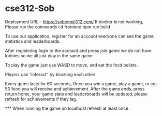 # cse312-Sob
Deployment URL - https://sobemoji312.com/
If docker is not working, Please run the commands
cd frontend
npm run build

To use our application, register for an account everyone can see the game statistics and leaderboards.

After registering login to the account and press join game we do not have lobbies so we all just play in the same game 

To play the game just use WASD to move, and eat the food pellets.

Players can "interact" by blocking each other

Every game lasts for 60 seconds, Once you win a game, play a game, or eat 50 food you will receive and achievement. After the game ends, press return home, your game stats and leaderboards will be updated, please refresh for achievements if they lag.

*** When running the game on localhost refresh at least once. 
